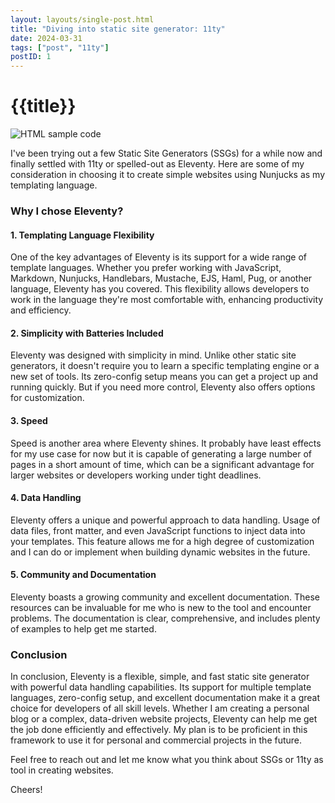 ```yaml
---
layout: layouts/single-post.html
title: "Diving into static site generator: 11ty"
date: 2024-03-31
tags: ["post", "11ty"]
postID: 1
---
```


# {{title}}

![HTML sample code](/assets/images/postID-1.jpg)

I've been trying out a few Static Site Generators (SSGs) for a while now and finally settled with 11ty or spelled-out as Eleventy. Here are some of my consideration in choosing it to create simple websites using Nunjucks as my templating language.

### Why I chose Eleventy?

#### 1. Templating Language Flexibility

One of the key advantages of Eleventy is its support for a wide range of template languages. Whether you prefer working with JavaScript, Markdown, Nunjucks, Handlebars, Mustache, EJS, Haml, Pug, or another language, Eleventy has you covered. This flexibility allows developers to work in the language they're most comfortable with, enhancing productivity and efficiency.

#### 2. Simplicity with Batteries Included

Eleventy was designed with simplicity in mind. Unlike other static site generators, it doesn't require you to learn a specific templating engine or a new set of tools. Its zero-config setup means you can get a project up and running quickly. But if you need more control, Eleventy also offers options for customization.

#### 3. Speed

Speed is another area where Eleventy shines. It probably have least effects for my use case for now but it is capable of generating a large number of pages in a short amount of time, which can be a significant advantage for larger websites or developers working under tight deadlines.

#### 4. Data Handling

Eleventy offers a unique and powerful approach to data handling. Usage of data files, front matter, and even JavaScript functions to inject data into your templates. This feature allows me for a high degree of customization and I can do or implement when building dynamic websites in the future.

#### 5. Community and Documentation

Eleventy boasts a growing community and excellent documentation. These resources can be invaluable for me who is new to the tool and encounter problems. The documentation is clear, comprehensive, and includes plenty of examples to help get me started.

### Conclusion

In conclusion, Eleventy is a flexible, simple, and fast static site generator with powerful data handling capabilities. Its support for multiple template languages, zero-config setup, and excellent documentation make it a great choice for developers of all skill levels. Whether I am creating a personal blog or a complex, data-driven website projects, Eleventy can help me get the job done efficiently and effectively. My plan is to be proficient in this framework to use it for personal and commercial projects in the future.

Feel free to reach out and let me know what you think about SSGs or 11ty as tool in creating websites.

Cheers!
